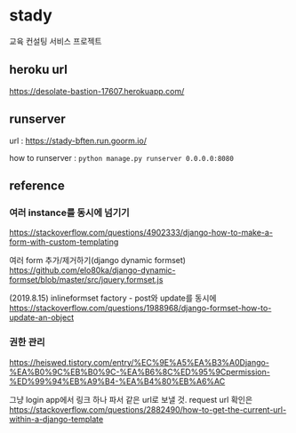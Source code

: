 # stady
교육 컨설팅 서비스 프로젝트

## heroku url
https://desolate-bastion-17607.herokuapp.com/

## runserver
url : https://stady-bften.run.goorm.io/

how to runserver : `python manage.py runserver 0.0.0.0:8080`


## reference
### 여러 instance를 동시에 넘기기
https://stackoverflow.com/questions/4902333/django-how-to-make-a-form-with-custom-templating

여러 form 추가/제거하기(django dynamic formset)
https://github.com/elo80ka/django-dynamic-formset/blob/master/src/jquery.formset.js

(2019.8.15) inlineformset factory - post와 update를 동시에
https://stackoverflow.com/questions/1988968/django-formset-how-to-update-an-object

### 권한 관리
https://heiswed.tistory.com/entry/%EC%9E%A5%EA%B3%A0Django-%EA%B0%9C%EB%B0%9C-%EA%B6%8C%ED%95%9Cpermission-%ED%99%94%EB%A9%B4-%EA%B4%80%EB%A6%AC

그냥 login app에서 링크 하나 파서 같은 url로 보낼 것. request url 확인은
https://stackoverflow.com/questions/2882490/how-to-get-the-current-url-within-a-django-template
